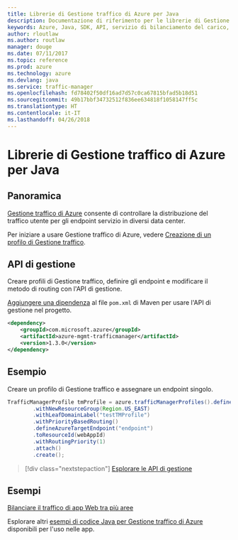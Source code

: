 ```yaml
---
title: Librerie di Gestione traffico di Azure per Java
description: Documentazione di riferimento per le librerie di Gestione traffico per Java
keywords: Azure, Java, SDK, API, servizio di bilanciamento del carico, distribuzione del carico, rete, Gestione traffico
author: rloutlaw
ms.author: routlaw
manager: douge
ms.date: 07/11/2017
ms.topic: reference
ms.prod: azure
ms.technology: azure
ms.devlang: java
ms.service: traffic-manager
ms.openlocfilehash: fd78402f50df16ad7d57c0ca67815bfad5b18d51
ms.sourcegitcommit: 49b17bbf34732512f836ee634818f1058147ff5c
ms.translationtype: HT
ms.contentlocale: it-IT
ms.lasthandoff: 04/26/2018
---
```

# <a name="azure-traffic-manager-libraries-for-java"></a>Librerie di Gestione traffico di Azure per Java

## <a name="overview"></a>Panoramica

[Gestione traffico di Azure](/azure/traffic-manager/traffic-manager-overview) consente di controllare la distribuzione del traffico utente per gli endpoint servizio in diversi data center.

Per iniziare a usare Gestione traffico di Azure, vedere [Creazione di un profilo di Gestione traffico](/azure/traffic-manager/traffic-manager-create-profile).

## <a name="management-api"></a>API di gestione

Creare profili di Gestione traffico, definire gli endpoint e modificare il metodo di routing con l'API di gestione. 

[Aggiungere una dipendenza](https://maven.apache.org/guides/getting-started/index.html#How_do_I_use_external_dependencies) al file `pom.xml` di Maven per usare l'API di gestione nel progetto.  

```XML
<dependency>
    <groupId>com.microsoft.azure</groupId>
    <artifactId>azure-mgmt-trafficmanager</artifactId>
    <version>1.3.0</version>
</dependency>
```   

## <a name="example"></a>Esempio

Creare un profilo di Gestione traffico e assegnare un endpoint singolo.

```java
TrafficManagerProfile tmProfile = azure.trafficManagerProfiles().define("testTMProfile")
        .withNewResourceGroup(Region.US_EAST)
        .withLeafDomainLabel("testTMProfile")
        .withPriorityBasedRouting()
        .defineAzureTargetEndpoint("endpoint")
        .toResourceId(webAppId)
        .withRoutingPriority(1)
        .attach()
        .create();
```

> [!div class="nextstepaction"]
> [Esplorare le API di gestione](/java/api/overview/azure/trafficmanager/management)

## <a name="samples"></a>Esempi

[Bilanciare il traffico di app Web tra più aree](https://github.com/Azure-Samples/traffic-manager-java-manage-profiles)

Esplorare altri [esempi di codice Java per Gestione traffico di Azure](https://azure.microsoft.com/resources/samples/?platform=java&term=traffic) disponibili per l'uso nelle app.
